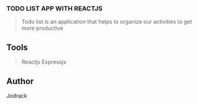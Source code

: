 ### TODO LIST APP WITH REACTJS

> Todo list is an application that helps to organize our activities to get more productive

## Tools
> Reactjs
> Expressjs

## Author

Jodrack